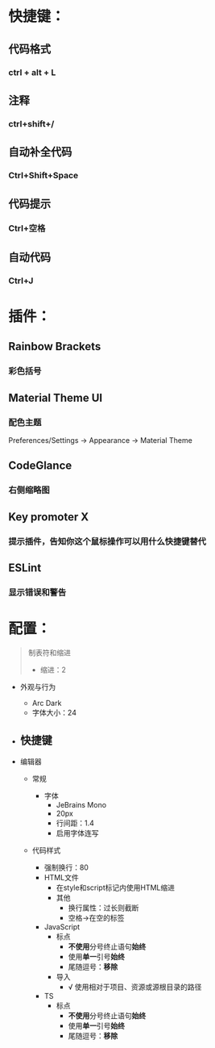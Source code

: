 # 快捷键：

## 代码格式

### ctrl + alt + L

## 注释

### ctrl+shift+/

## 自动补全代码

### Ctrl+Shift+Space

## 代码提示

### Ctrl+空格

## 自动代码

### Ctrl+J 

# 插件：

## Rainbow Brackets

### 彩色括号

## Material Theme UI

### 配色主题

Preferences/Settings -> Appearance -> Material Theme

## CodeGlance

### 右侧缩略图

## Key promoter X

### 提示插件，告知你这个鼠标操作可以用什么快捷键替代

## ESLint

### 显示错误和警告





# 配置：

> 制表符和缩进
>
> - 缩进：2

- 外观与行为
  - Arc Dark
  - 字体大小：24
  
- 快捷键
  - 
  
- 编辑器

  - 常规
    - 字体
      - JeBrains Mono
      - 20px
      - 行间距：1.4
      - 启用字体连写

  - 代码样式

    - 强制换行：80
    - HTML文件
      - 在style和script标记内使用HTML缩进
      - 其他
        - 换行属性：过长则截断
        - 空格->在空的标签
    - JavaScript
      - 标点
        - **不使用**分号终止语句**始终**
        - 使用**单一**引号**始终**
        - 尾随逗号：**移除**
      - 导入
        - √ 使用相对于项目、资源或源根目录的路径
    - TS
      - 标点
        - **不使用**分号终止语句**始终**
        - 使用**单一**引号**始终**
        - 尾随逗号：**移除**





